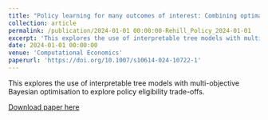 ```yaml
---
title: "Policy learning for many outcomes of interest: Combining optimal policy trees with multi-objective bayesian optimisation"
collection: article
permalink: /publication/2024-01-01 00:00:00-Rehill_Policy_2024-01-01
excerpt: 'This explores the use of interpretable tree models with multi-objective Bayesian optimisation to explore policy eligibility trade-offs.'
date: 2024-01-01 00:00:00
venue: 'Computational Economics'
paperurl: 'https://doi.org/10.1007/s10614-024-10722-1'
---
```

This explores the use of interpretable tree models with multi-objective Bayesian optimisation to explore policy eligibility trade-offs.

[Download paper here](https://doi.org/10.1007/s10614-024-10722-1)
